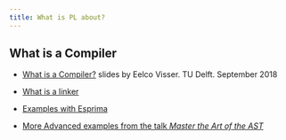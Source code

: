 ```yaml
---
title: What is PL about?
---
```


## What is a Compiler

* [What is a Compiler?]({{site.baseurl}}/assets/pdfs/cs4200-2018-1-introduction-180905091549.pdf) slides by Eelco Visser. TU Delft. September 2018

* [What is a linker](what-is-a-linker)

* [Examples with Esprima](esprima)

* [More Advanced examples from the talk *Master the Art of the AST*](master-the-art-of-the-ast)